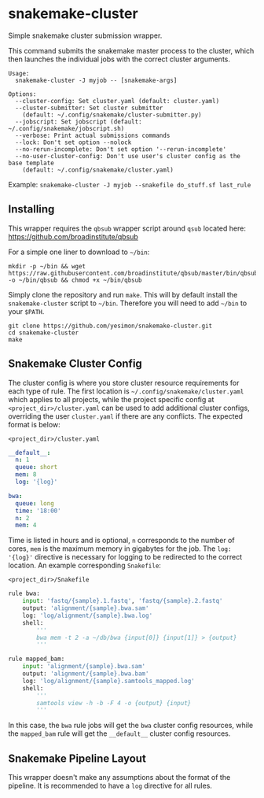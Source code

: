 snakemake-cluster
=================

Simple snakemake cluster submission wrapper.

This command submits the snakemake master process to the cluster, which then launches the
individual jobs with the correct cluster arguments.

```
Usage:
  snakemake-cluster -J myjob -- [snakemake-args]

Options:
  --cluster-config: Set cluster.yaml (default: cluster.yaml)
  --cluster-submitter: Set cluster submitter
    (default: ~/.config/snakemake/cluster-submitter.py)
  --jobscript: Set jobscript (default: ~/.config/snakemake/jobscript.sh)
  --verbose: Print actual submissions commands
  --lock: Don't set option --nolock
  --no-rerun-incomplete: Don't set option '--rerun-incomplete'
  --no-user-cluster-config: Don't use user's cluster config as the base template
    (default: ~/.config/snakemake/cluster.yaml)
```

Example:
  `snakemake-cluster -J myjob --snakefile do_stuff.sf last_rule`

Installing
----------
This wrapper requires the `qbsub` wrapper script around `qsub` located here:
https://github.com/broadinstitute/qbsub

For a simple one liner to download to `~/bin`:
```
mkdir -p ~/bin && wget https://raw.githubusercontent.com/broadinstitute/qbsub/master/bin/qbsub -o ~/bin/qbsub && chmod +x ~/bin/qbsub
```

Simply clone the repository and run `make`. This will by default install the
`snakemake-cluster` script to `~/bin`. Therefore you will need to add `~/bin` to
your `$PATH`.
```
git clone https://github.com/yesimon/snakemake-cluster.git
cd snakemake-cluster
make
```

Snakemake Cluster Config
------------------------
The cluster config is where you store cluster resource requirements for each type of rule. The
first location is `~/.config/snakemake/cluster.yaml` which applies to all projects, while the
project specific config at `<project_dir>/cluster.yaml` can be used to add additional cluster
configs, overriding the user `cluster.yaml` if there are any conflicts. The expected format is below:

`<project_dir>/cluster.yaml`
```yaml
__default__:
  n: 1
  queue: short
  mem: 8
  log: '{log}'

bwa:
  queue: long
  time: '18:00'
  n: 2
  mem: 4
```

Time is listed in hours and is optional, `n` corresponds to the number of cores, `mem` is the
maximum memory in gigabytes for the job. The `log: '{log}'` directive is necessary for logging to
be redirected to the correct location. An example corresponding `Snakefile`:

`<project_dir>/Snakefile`
```python
rule bwa:
    input: 'fastq/{sample}.1.fastq', 'fastq/{sample}.2.fastq'
    output: 'alignment/{sample}.bwa.sam'
    log: 'log/alignment/{sample}.bwa.log'
    shell:
        '''
        bwa mem -t 2 -a ~/db/bwa {input[0]} {input[1]} > {output}
        '''

rule mapped_bam:
    input: 'alignment/{sample}.bwa.sam'
    output: 'alignment/{sample}.bwa.bam'
    log: 'log/alignment/{sample}.samtools_mapped.log'
    shell:
        '''
        samtools view -h -b -F 4 -o {output} {input}
        '''
```

In this case, the `bwa` rule jobs will get the `bwa` cluster config resources,
while the `mapped_bam` rule will get the `__default__` cluster config resources.

Snakemake Pipeline Layout
-------------------------
This wrapper doesn't make any assumptions about the format of the pipeline. It
is recommended to have a `log` directive for all rules.
